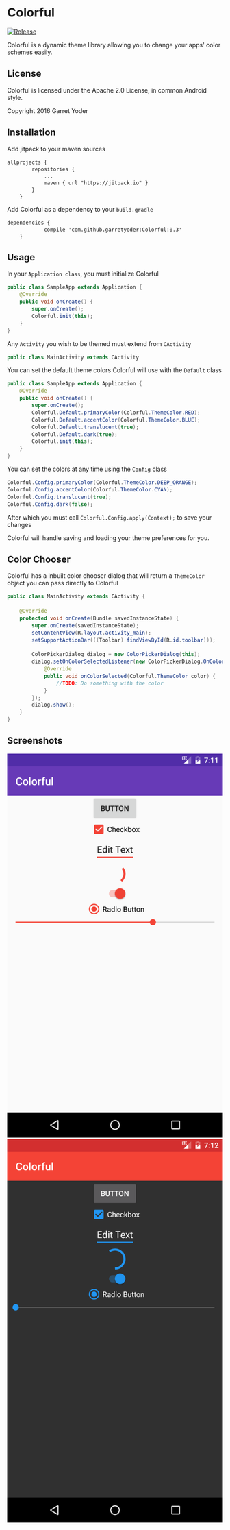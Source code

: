 # Colorful
[![Release](https://jitpack.io/v/garretyoder/Colorful.svg)](https://jitpack.io/#garretyoder/Colorful)


Colorful is a dynamic theme library allowing you to change your apps' color schemes easily.


## License

Colorful is licensed under the Apache 2.0 License, in common Android style.

Copyright 2016 Garret Yoder


## Installation
Add jitpack to your maven sources
```
allprojects {
        repositories {
            ...
            maven { url "https://jitpack.io" }
        }
    }
```
Add Colorful as a dependency to your `build.gradle`
```
dependencies {
            compile 'com.github.garretyoder:Colorful:0.3'
    }
```

## Usage

In your `Application class`, you must initialize Colorful
```java
public class SampleApp extends Application {
    @Override
    public void onCreate() {
        super.onCreate();
        Colorful.init(this);
    }
}
```
Any `Activity` you wish to be themed must extend from `CActivity`
```java
public class MainActivity extends CActivity
```

You can set the default theme colors Colorful will use with the `Default` class
```java
public class SampleApp extends Application {
    @Override
    public void onCreate() {
        super.onCreate();
        Colorful.Default.primaryColor(Colorful.ThemeColor.RED);
        Colorful.Default.accentColor(Colorful.ThemeColor.BLUE);
        Colorful.Default.translucent(true);
        Colorful.Default.dark(true);
        Colorful.init(this);
    }
}
```
You can set the colors at any time using the `Config` class
```java
Colorful.Config.primaryColor(Colorful.ThemeColor.DEEP_ORANGE);
Colorful.Config.accentColor(Colorful.ThemeColor.CYAN);
Colorful.Config.translucent(true);
Colorful.Config.dark(false);
```
After which you must call `Colorful.Config.apply(Context);` to save your changes

Colorful will handle saving and loading your theme preferences for you.

## Color Chooser

Colorful has a inbuilt color chooser dialog that will return a `ThemeColor` object you can pass directly to Colorful
```java
public class MainActivity extends CActivity {

    @Override
    protected void onCreate(Bundle savedInstanceState) {
        super.onCreate(savedInstanceState);
        setContentView(R.layout.activity_main);
        setSupportActionBar(((Toolbar) findViewById(R.id.toolbar)));

        ColorPickerDialog dialog = new ColorPickerDialog(this);
        dialog.setOnColorSelectedListener(new ColorPickerDialog.OnColorSelectedListener() {
            @Override
            public void onColorSelected(Colorful.ThemeColor color) {
                //TODO: Do something with the color
            }
        });
        dialog.show();
    }
}
```


## Screenshots
![Image](screenshots/art1.png)![Image](screenshots/art2.png)
